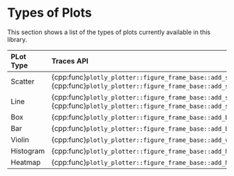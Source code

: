# Types of Plots

This section shows a list of the types of plots currently available in this library.

| PLot Type | Traces API                                                                                                                 | Figure Builders API                                    |
| :-------- | :------------------------------------------------------------------------------------------------------------------------- | :----------------------------------------------------- |
| Scatter   | {cpp:func}`plotly_plotter::figure_frame_base::add_scatter` / {cpp:func}`plotly_plotter::figure_frame_base::add_scatter_gl` | {cpp:class}`plotly_plotter::figure_builders::scatter`  |
| Line      | {cpp:func}`plotly_plotter::figure_frame_base::add_scatter` / {cpp:func}`plotly_plotter::figure_frame_base::add_scatter_gl` | {cpp:func}`plotly_plotter::figure_builders::line`      |
| Box       | {cpp:func}`plotly_plotter::figure_frame_base::add_box`                                                                     | {cpp:class}`plotly_plotter::figure_builders::box`      |
| Bar       | {cpp:func}`plotly_plotter::figure_frame_base::add_bar`                                                                     | {cpp:class}`plotly_plotter::figure_builders::bar`      |
| Violin    | {cpp:func}`plotly_plotter::figure_frame_base::add_violin`                                                                  | {cpp:class}`plotly_plotter::figure_builders::violin`   |
| Histogram | {cpp:func}`plotly_plotter::figure_frame_base::add_histogram`                                                               | {cpp:type}`plotly_plotter::figure_builders::histogram` |
| Heatmap   | {cpp:func}`plotly_plotter::figure_frame_base::add_heatmap`                                                                 | (Not available)                                        |
